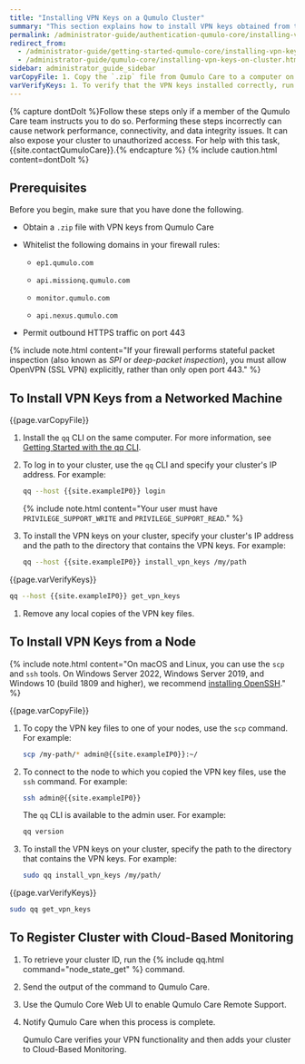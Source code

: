 ```yaml
---
title: "Installing VPN Keys on a Qumulo Cluster"
summary: "This section explains how to install VPN keys obtained from the Qumulo Care team on your Qumulo cluster, over a network. You can install the VPN keys by using the <code>qq</code> CLI from a machine on the same network as your cluster or from one of your nodes."
permalink: /administrator-guide/authentication-qumulo-core/installing-vpn-keys-on-cluster.html
redirect_from:
  - /administrator-guide/getting-started-qumulo-core/installing-vpn-keys-on-cluster.html
  - /administrator-guide/qumulo-core/installing-vpn-keys-on-cluster.html
sidebar: administrator_guide_sidebar
varCopyFile: 1. Copy the `.zip` file from Qumulo Care to a computer on the same network as your cluster, and decompress the file.
varVerifyKeys: 1. To verify that the VPN keys installed correctly, run the {% include qq.html command="get_vpn_keys" %} command. For example&#58;
---
```


{% capture dontDoIt %}Follow these steps only if a member of the Qumulo Care team instructs you to do so. Performing these steps incorrectly can cause network performance, connectivity, and data integrity issues. It can also expose your cluster to unauthorized access. For help with this task, {{site.contactQumuloCare}}.{% endcapture %}
{% include caution.html content=dontDoIt %}

## Prerequisites
Before you begin, make sure that you have done the following.

* Obtain a `.zip` file with VPN keys from Qumulo Care

* Whitelist the following domains in your firewall rules:

  * `ep1.qumulo.com`

  * `api.missionq.qumulo.com`

  * `monitor.qumulo.com`

  * `api.nexus.qumulo.com`

* Permit outbound HTTPS traffic on port 443

{% include note.html content="If your firewall performs stateful packet inspection (also known as _SPI_ or _deep-packet inspection_), you must allow OpenVPN (SSL VPN) explicitly, rather than only open port 443." %}


## To Install VPN Keys from a Networked Machine
{{page.varCopyFile}}

1. Install the `qq` CLI on the same computer. For more information, see [Getting Started with the qq CLI](../qq-cli/getting-started.html).

1. To log in to your cluster, use the `qq` CLI and specify your cluster's IP address. For example:

   ```bash
   qq --host {{site.exampleIP0}} login
   ```
    
   {% include note.html content="Your user must have `PRIVILEGE_SUPPORT_WRITE` and `PRIVILEGE_SUPPORT_READ`." %}

1. To install the VPN keys on your cluster, specify your cluster's IP address and the path to the directory that contains the VPN keys. For example:

   ```bash
   qq --host {{site.exampleIP0}} install_vpn_keys /my/path
   ```
    
{{page.varVerifyKeys}}

   ```bash
   qq --host {{site.exampleIP0}} get_vpn_keys
   ```

1. Remove any local copies of the VPN key files.


## To Install VPN Keys from a Node
{% include note.html content="On macOS and Linux, you can use the `scp` and `ssh` tools. On Windows Server 2022, Windows Server 2019, and Windows 10 (build 1809 and higher), we recommend [installing OpenSSH](https://docs.microsoft.com/en-us/windows-server/administration/openssh/openssh_install_firstuse)." %}

{{page.varCopyFile}}

1. To copy the VPN key files to one of your nodes, use the `scp` command. For example:

   ```bash
   scp /my-path/* admin@{{site.exampleIP0}}:~/
   ```

1. To connect to the node to which you copied the VPN key files, use the `ssh` command. For example:

   ```bash
   ssh admin@{{site.exampleIP0}}
   ```

   The `qq` CLI is available to the admin user. For example:

   ```bash
   qq version
   ```

1. To install the VPN keys on your cluster, specify the path to the directory that contains the VPN keys. For example:
   
   ```bash
   sudo qq install_vpn_keys /my/path/
   ```
   
{{page.varVerifyKeys}}
   
   ```bash
   sudo qq get_vpn_keys
   ```
   

## To Register Cluster with Cloud-Based Monitoring

1. To retrieve your cluster ID, run the {% include qq.html command="node_state_get" %} command.

1. Send the output of the command to Qumulo Care.

1. Use the Qumulo Core Web UI to enable Qumulo Care Remote Support.

1. Notify Qumulo Care when this process is complete.

   Qumulo Care verifies your VPN functionality and then adds your cluster to Cloud-Based Monitoring.

